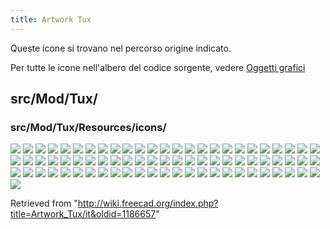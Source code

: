 ```yaml
---
title: Artwork Tux
---
```

Queste icone si trovano nel percorso origine indicato.

Per tutte le icone nell'albero del codice sorgente, vedere [Oggetti grafici](/Artwork/it "Artwork/it")

## src/Mod/Tux/

### src/Mod/Tux/Resources/icons/

![](/images/NavigationBlender_dark.svg)
![](/images/NavigationBlender_light.svg)
![](/images/NavigationBlender_Pan.svg)
![](/images/NavigationBlender_PanAlt.svg)
![](/images/NavigationBlender_Rotate.svg)
![](/images/NavigationBlender_Select.svg)
![](/images/NavigationBlender_Zoom.svg)
![](/images/NavigationCADAlt.svg)
![](/images/NavigationCAD_dark.svg)
![](/images/NavigationCAD_light.svg)
![](/images/NavigationCAD_Pan.svg)
![](/images/NavigationCAD_Rotate.svg)
![](/images/NavigationCAD_RotateAlt.svg)
![](/images/NavigationCAD_Select.svg)
![](/images/NavigationCAD_Zoom.svg)
![](/images/NavigationGesture_dark.svg)
![](/images/NavigationGesture_light.svg)
![](/images/NavigationGesture_Pan.svg)
![](/images/NavigationGesture_PanTouch.svg)
![](/images/NavigationGesture_PanTouchAlt.svg)
![](/images/NavigationGesture_Rotate.svg)
![](/images/NavigationGesture_RotateAlt.svg)
![](/images/NavigationGesture_RotateTouch.svg)
![](/images/NavigationGesture_Select.svg)
![](/images/NavigationGesture_SelectTouch.svg)
![](/images/NavigationGesture_Tilt.svg)
![](/images/NavigationGesture_TiltTouch.svg)
![](/images/NavigationGesture_Zoom.svg)
![](/images/NavigationGesture_ZoomTouch.svg)
![](/images/NavigationMayaGesture_dark.svg)
![](/images/NavigationMayaGesture_light.svg)
![](/images/NavigationMayaGesture_Pan.svg)
![](/images/NavigationMayaGesture_PanTouch.svg)
![](/images/NavigationMayaGesture_PanTouchAlt.svg)
![](/images/NavigationMayaGesture_Rotate.svg)
![](/images/NavigationMayaGesture_RotateTouch.svg)
![](/images/NavigationMayaGesture_Select.svg)
![](/images/NavigationMayaGesture_SelectTouch.svg)
![](/images/NavigationMayaGesture_Tilt.svg)
![](/images/NavigationMayaGesture_TiltTouch.svg)
![](/images/NavigationMayaGesture_Zoom.svg)
![](/images/NavigationMayaGesture_ZoomAlt.svg)
![](/images/NavigationMayaGesture_ZoomTouch.svg)
![](/images/NavigationOpenCascade_dark.svg)
![](/images/NavigationOpenCascade_light.svg)
![](/images/NavigationOpenCascade_Pan.svg)
![](/images/NavigationOpenCascade_PanAlt.svg)
![](/images/NavigationOpenCascade_Rotate.svg)
![](/images/NavigationOpenCascade_Select.svg)
![](/images/NavigationOpenCascade_Zoom.svg)
![](/images/NavigationOpenCascade_ZoomAlt.svg)
![](/images/NavigationOpenInventor_dark.svg)
![](/images/NavigationOpenInventor_light.svg)
![](/images/NavigationOpenInventor_Pan.svg)
![](/images/NavigationOpenInventor_Rotate.svg)
![](/images/NavigationOpenInventor_Select.svg)
![](/images/NavigationOpenInventor_Zoom.svg)
![](/images/NavigationOpenInventor_ZoomAlt.svg)
![](/images/NavigationRevit_dark.svg)
![](/images/NavigationRevit_light.svg)
![](/images/NavigationRevit_Pan.svg)
![](/images/NavigationRevit_Rotate.svg)
![](/images/NavigationTouchpad_dark.svg)
![](/images/NavigationTouchpad_light.svg)
![](/images/NavigationTouchpad_Pan.svg)
![](/images/NavigationTouchpad_PanTouch.svg)
![](/images/NavigationTouchpad_Rotate.svg)
![](/images/NavigationTouchpad_RotateAlt.svg)
![](/images/NavigationTouchpad_RotateTouch.svg)
![](/images/NavigationTouchpad_RotateTouchAlt.svg)
![](/images/NavigationTouchpad_Select.svg)
![](/images/NavigationTouchpad_SelectTouch.svg)
![](/images/NavigationTouchpad_Zoom.svg)
![](/images/NavigationTouchpad_ZoomAlt.svg)
![](/images/NavigationTouchpad_ZoomTouch.svg)
![](/images/NavigationUndefined.svg)

Retrieved from "<http://wiki.freecad.org/index.php?title=Artwork_Tux/it&oldid=1186657>"